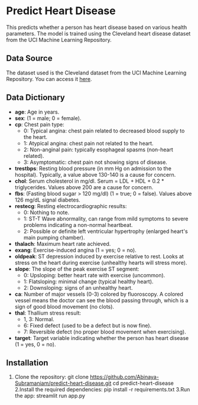 # Predict Heart Disease

This predicts whether a person has heart disease based on various health parameters. The model is trained using the Cleveland heart disease dataset from the UCI Machine Learning Repository. 

## Data Source
The dataset used is the Cleveland dataset from the UCI Machine Learning Repository. You can access it [here](https://archive.ics.uci.edu/ml/datasets/heart+Disease).

## Data Dictionary

- **age**: Age in years.
- **sex**: (1 = male; 0 = female).
- **cp**: Chest pain type:
  - 0: Typical angina: chest pain related to decreased blood supply to the heart.
  - 1: Atypical angina: chest pain not related to the heart.
  - 2: Non-anginal pain: typically esophageal spasms (non-heart related).
  - 3: Asymptomatic: chest pain not showing signs of disease.
- **trestbps**: Resting blood pressure (in mm Hg on admission to the hospital). Typically, a value above 130-140 is a cause for concern.
- **chol**: Serum cholesterol in mg/dl. Serum = LDL + HDL + 0.2 * triglycerides. Values above 200 are a cause for concern.
- **fbs**: (Fasting blood sugar > 120 mg/dl) (1 = true; 0 = false). Values above 126 mg/dL signal diabetes.
- **restecg**: Resting electrocardiographic results:
  - 0: Nothing to note.
  - 1: ST-T Wave abnormality, can range from mild symptoms to severe problems indicating a non-normal heartbeat.
  - 2: Possible or definite left ventricular hypertrophy (enlarged heart's main pumping chamber).
- **thalach**: Maximum heart rate achieved.
- **exang**: Exercise-induced angina (1 = yes; 0 = no).
- **oldpeak**: ST depression induced by exercise relative to rest. Looks at stress on the heart during exercise (unhealthy hearts will stress more).
- **slope**: The slope of the peak exercise ST segment:
  - 0: Upsloping: better heart rate with exercise (uncommon).
  - 1: Flatsloping: minimal change (typical healthy heart).
  - 2: Downsloping: signs of an unhealthy heart.
- **ca**: Number of major vessels (0-3) colored by fluoroscopy. A colored vessel means the doctor can see the blood passing through, which is a sign of good blood movement (no clots).
- **thal**: Thallium stress result:
  - 1, 3: Normal.
  - 6: Fixed defect (used to be a defect but is now fine).
  - 7: Reversible defect (no proper blood movement when exercising).
- **target**: Target variable indicating whether the person has heart disease (1 = yes, 0 = no).

## Installation

1. Clone the repository:
   git clone https://github.com/Abinaya-Subramaniam/predict-heart-disease.git
   cd predict-heart-disease
2.Install the required dependencies:
  pip install -r requirements.txt
3.Run the app:
  streamlit run app.py
